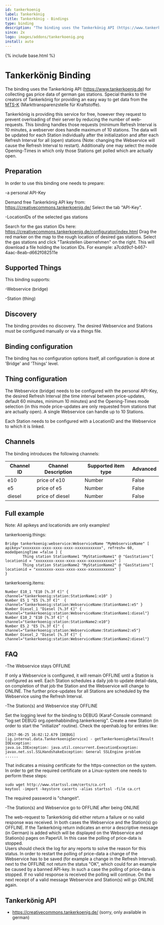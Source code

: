 ```yaml
---
id: tankerkoenig
label: Tankerkönig
title: Tankerkönig - Bindings
type: binding
description: "The binding uses the Tankerkönig API (https://www.tankerkoenig.de) for collecting gas price data of german gas stations."
since: 2x
logo: images/addons/tankerkoenig.png
install: auto
---
```


<!-- Attention authors: Do not edit directly. Please add your changes to the appropriate source repository -->

{% include base.html %}

# Tankerkönig Binding

The binding uses the Tankerkönig API (https://www.tankerkoenig.de) for collecting gas price data of german gas stations. 
Special thanks to the creators of Tankerkönig for providing an easy way to get data from  the [MTS-K]  (Markttransparenzstelle für Kraftstoffe).

Tankerkönig is providing this service for free, however they request to prevent overloading of their server by reducing the number of web-requests. This binding handles those requests (minimum Refresh Interval is 10 minutes, a webserver does handle maximum of 10 stations.
The data will be updated for each Station individually after the initialization and after each Refresh Interval for all (open) stations (Note: changing the Webservice will cause the Refresh Interval to restart).
Additionally one may select the mode Opening-Times in which only those Stations get polled which are actually open.


## Preparation

In order to use this binding one needs to prepare:

-a personal API-Key

Demand free Tankerkönig API key from: https://creativecommons.tankerkoenig.de/  Select the tab "API-Key".

-LocationIDs of the selected gas stations

Search for the gas station IDs here: https://creativecommons.tankerkoenig.de/configurator/index.html 
Drag the red marker on the map to the rough location of desired gas stations. Select the gas stations and click "Tankstellen übernehmen" on the right. This will download a file holding the location IDs. For example: a7cdd9cf-b467-4aac-8eab-d662f082511e

## Supported Things

This binding supports:

-Webservice (bridge)

-Station (thing)

## Discovery

The binding provides no discovery. The desired Webservice and Stations must be configured manually or via a things file.

## Binding configuration

The binding has no configuration options itself, all configuration is done at 'Bridge' and 'Things' level.

## Thing configuration

The Webservice (bridge) needs to be configured with the personal API-Key, the desired Refresh Interval (the time interval between price-updates, default 60 minutes, minimum 10 minutes) and the Opening-Times mode selection (in this mode price-updates are only requested from stations that are actually open). 
A single Webservice can handle up to 10 Stations.
 
Each Station needs to be configured with a LocationID and the Webservice to which it is linked.

## Channels

The binding introduces the following channels:

| Channel ID                                      | Channel Description                                          | Supported item type | Advanced |
|-------------------------------------------------|--------------------------------------------------------------|---------------------|----------|
| e10                                             | price of e10                                                 | Number              | False    |
| e5                                              | price of e5                                                  | Number              | False    |
| diesel                                          | price of diesel                                              | Number              | False    |


## Full example

Note: All apikeys and locationids are only examples!

tankerkoenig.things:

```
Bridge tankerkoenig:webservice:WebserviceName "MyWebserviceName" [ apikey="xxxxxxxx-xxxx-xxxx-xxxx-xxxxxxxxxxxx", refresh= 60, modeOpeningTime =false ] {
        Thing station StationName1 "MyStationName1" @ "GasStations"[ locationid = "xxxxxxxx-xxxx-xxxx-xxxx-xxxxxxxxxxxx" ]
        Thing station StationName2 "MyStationName2" @ "GasStations"[ locationid = "xxxxxxxx-xxxx-xxxx-xxxx-xxxxxxxxxxxx" ]
}
```


tankerkoenig.items:

```
Number E10_1 "E10 [%.3f €]" { channel="tankerkoenig:station:StationName1:e10" }
Number E5_1 "E5 [%.3f €]"  { channel="tankerkoenig:station:WebserviceName:StationName1:e5" }
Number Diesel_1 "Diesel [%.3f €]" { channel="tankerkoenig:station:WebserviceName:StationName1:diesel"}
Number E10_2 "E10 [%.3f €]" { channel="tankerkoenig:station:StationName2:e10"}
Number E5_2 "E5 [%.3f €]" { channel="tankerkoenig:station:WebserviceName:StationName2:e5"}
Number Diesel_2 "Diesel [%.3f €]" { channel="tankerkoenig:station:WebserviceName:StationName2:diesel"}
```

## FAQ

-The Webservice stays OFFLINE

If only a Webservice is configured, it will remain OFFLINE until a Station is configured as well. Each Station schedules a daily job to update detail-data, on completion of that job the Station and the Webservice will change to ONLINE.
The further price-updates for all Stations are scheduled by the Webservice using the Refresh Interval.

-The Station(s) and Webservice stay OFFLINE

Set the logging level for the binding to DEBUG (Karaf-Console command: "log:set DEBUG org.openhabbinding.tankerkoenig". Create a new Station (in order to start the "initialize" routine). Check the openhab.log for entries like:

```
 2017-06-25 16:02:12.679 [DEBUG] [ig.internal.data.TankerkoenigService] - getTankerkoenigDetailResult IOException: 
java.io.IOException: java.util.concurrent.ExecutionException: javax.net.ssl.SSLHandshakeException: General SSLEngine problem
......
```

That indicates a missing certificate for the https-connection on the system.
In order to get the required certificate on a Linux-system one needs to perform these steps:

```
sudo wget http://www.startssl.com/certs/ca.crt
keytool -import -keystore cacerts -alias startssl -file ca.crt
```

The required password is "changeit".
   
-The Station(s) and Webservice go to OFFLINE after being ONLINE

The web-request to Tankerkönig did either return a failure or no valid response was received.
In both cases the Webservice and the Station(s) go OFFLINE.
If the Tankerkönig return indicates an error a descriptive message (in German) is added which will be displayed on the Webservice and Station(s) pages on PaperUI. In this case the polling of price-data is stopped.  
Users should check the log for any reports to solve the reason for this status. In order to restart the polling of price-data a change of the Webservice has to be saved (for example a change in the Refresh Interval). 
next to the OFFLINE not return the status "OK", which could for an example be caused by a banned API-key. In such a case the polling of price-data is stopped. 
If no valid response is received the polling will continue. On the next receipt of a valid message Webservice and Station(s) will go ONLINE again. 

## Tankerkönig API

*  https://creativecommons.tankerkoenig.de/  (sorry, only available in german)

   [MTS-K]: <https://www.bundeskartellamt.de/DE/Wirtschaftsbereiche/Mineral%C3%B6l/MTS-Kraftstoffe/Verbraucher/verbraucher_node.html>


